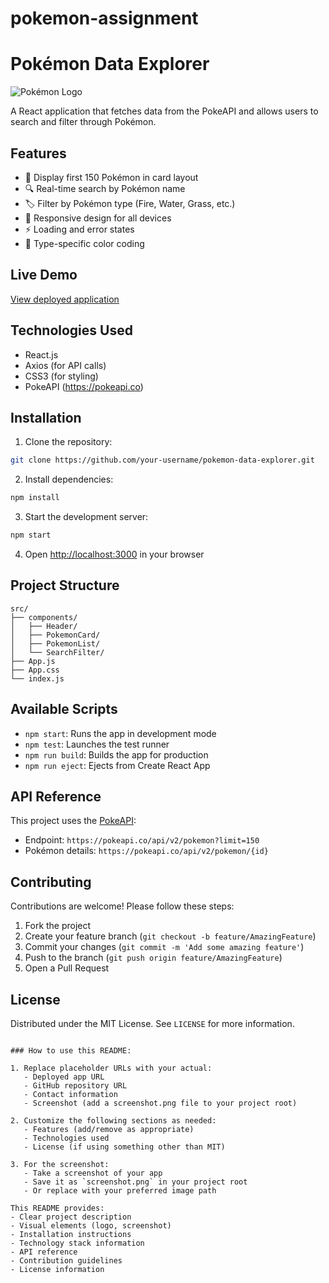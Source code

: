 # pokemon-assignment

# Pokémon Data Explorer

![Pokémon Logo](https://upload.wikimedia.org/wikipedia/commons/9/98/International_Pok%C3%A9mon_logo.svg)

A React application that fetches data from the PokeAPI and allows users to search and filter through Pokémon.

## Features

- 🎨 Display first 150 Pokémon in card layout
- 🔍 Real-time search by Pokémon name
- 🏷️ Filter by Pokémon type (Fire, Water, Grass, etc.)
- 📱 Responsive design for all devices
- ⚡ Loading and error states
- 🌈 Type-specific color coding

## Live Demo

[View deployed application]([https://your-deployed-app-url.vercel.app](https://pokemon-assignment-seven-ivory.vercel.app/))


## Technologies Used

- React.js
- Axios (for API calls)
- CSS3 (for styling)
- PokeAPI (https://pokeapi.co)

## Installation

1. Clone the repository:
```bash
git clone https://github.com/your-username/pokemon-data-explorer.git
```

2. Install dependencies:
```bash
npm install
```

3. Start the development server:
```bash
npm start
```

4. Open [http://localhost:3000](http://localhost:3000) in your browser

## Project Structure

```
src/
├── components/
│   ├── Header/
│   ├── PokemonCard/
│   ├── PokemonList/
│   └── SearchFilter/
├── App.js
├── App.css
└── index.js
```

## Available Scripts

- `npm start`: Runs the app in development mode
- `npm test`: Launches the test runner
- `npm run build`: Builds the app for production
- `npm run eject`: Ejects from Create React App

## API Reference

This project uses the [PokeAPI](https://pokeapi.co/docs/v2):
- Endpoint: `https://pokeapi.co/api/v2/pokemon?limit=150`
- Pokémon details: `https://pokeapi.co/api/v2/pokemon/{id}`

## Contributing

Contributions are welcome! Please follow these steps:
1. Fork the project
2. Create your feature branch (`git checkout -b feature/AmazingFeature`)
3. Commit your changes (`git commit -m 'Add some amazing feature'`)
4. Push to the branch (`git push origin feature/AmazingFeature`)
5. Open a Pull Request

## License

Distributed under the MIT License. See `LICENSE` for more information.


```

### How to use this README:

1. Replace placeholder URLs with your actual:
   - Deployed app URL
   - GitHub repository URL
   - Contact information
   - Screenshot (add a screenshot.png file to your project root)

2. Customize the following sections as needed:
   - Features (add/remove as appropriate)
   - Technologies used
   - License (if using something other than MIT)

3. For the screenshot:
   - Take a screenshot of your app
   - Save it as `screenshot.png` in your project root
   - Or replace with your preferred image path

This README provides:
- Clear project description
- Visual elements (logo, screenshot)
- Installation instructions
- Technology stack information
- API reference
- Contribution guidelines
- License information
